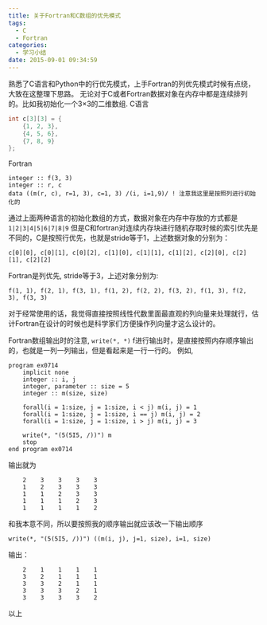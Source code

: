 ```yaml
---
title: 关于Fortran和C数组的优先模式
tags:
  - C
  - Fortran
categories:
  - 学习小结
date: 2015-09-01 09:34:59
---
```


熟悉了C语言和Python中的行优先模式，上手Fortran的列优先模式时候有点绕，大致在这整理下思路。
无论对于C或者Fortran数据对象在内存中都是连续排列的。比如我初始化一个3×3的二维数组.
C语言
``` C
int c[3][3] = {
    {1, 2, 3},
    {4, 5, 6},
    {7, 8, 9}
};
```

Fortran
``` Fortran
integer :: f(3, 3)
integer :: r, c
data ((m(r, c), r=1, 3), c=1, 3) /(i, i=1,9)/ ! 注意我这里是按照列进行初始化的
```

<!-- more -->

通过上面两种语言的初始化数组的方式，数据对象在内存中存放的方式都是
`1|2|3|4|5|6|7|8|9`
但是C和fortran对连续内存块进行随机存取时候的索引优先是不同的，C是按照行优先，也就是stride等于1，上述数据对象的分别为：
```
c[0][0], c[0][1], c[0][2], c[1][0], c[1][1], c[1][2], c[2][0], c[2][1], c[2][2]
```
Fortran是列优先, stride等于3，上述对象分别为:
```
f(1, 1), f(2, 1), f(3, 1), f(1, 2), f(2, 2), f(3, 2), f(1, 3), f(2, 3), f(3, 3)
```
对于经常使用的话，我觉得直接按照线性代数里面最直观的列向量来处理就行，估计Fortran在设计的时候也是科学家们方便操作列向量才这么设计的。

Fortran数组输出时的注意,
`write(*, *)` f进行输出时，是直接按照内存顺序输出的，也就是一列一列输出，但是看起来是一行一行的。
例如,

``` Fortran
program ex0714
    implicit none
    integer :: i, j
    integer, parameter :: size = 5
    integer :: m(size, size)

    forall(i = 1:size, j = 1:size, i < j) m(i, j) = 1
    forall(i = 1:size, j = 1:size, i == j) m(i, j) = 2
    forall(i = 1:size, j = 1:size, i > j) m(i, j) = 3

    write(*, "(5(5I5, /))") m
    stop
end program ex0714
```
输出就为

```
    2    3    3    3    3
    1    2    3    3    3
    1    1    2    3    3
    1    1    1    2    3
    1    1    1    1    2
```
和我本意不同，所以要按照我的顺序输出就应该改一下输出顺序

```
write(*, "(5(5I5, /))") ((m(i, j), j=1, size), i=1, size)
```
输出：
```
    2    1    1    1    1
    3    2    1    1    1
    3    3    2    1    1
    3    3    3    2    1
    3    3    3    3    2
```
以上
